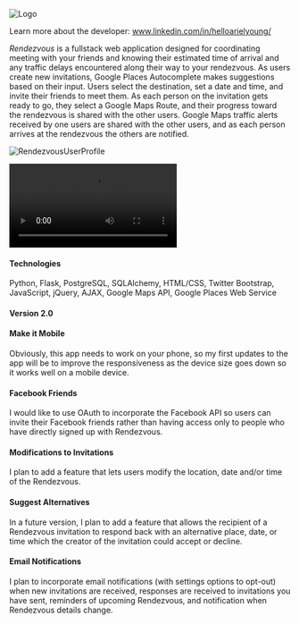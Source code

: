 ![Logo](https://github.com/helloarielyoung/rendezvous/blob/master/static/img/LOGO.JPG)

Learn more about the developer:  www.linkedin.com/in/helloarielyoung/

*Rendezvous* is a fullstack web application designed for coordinating meeting with your friends and knowing their estimated time of arrival and any traffic delays encountered along their way to your rendezvous.  As users create new invitations, Google Places Autocomplete makes suggestions based on their input.  Users select the destination, set a date and time, and invite their friends to meet them.  As each person on the invitation gets ready to go, they select a Google Maps Route, and their progress toward the rendezvous is shared with the other users.  Google Maps traffic alerts received by one users are shared with the other users, and as each person arrives at the rendezvous the others are notified.

![RendezvousUserProfile](https://github.com/helloarielyoung/rendezvous/blob/master/static/img/Rendezvous_User_Profile.png)

![RendezvousGif](https://github.com/helloarielyoung/rendezvous/blob/master/static/img/Rendezvous_gif.mp4)

#### Technologies
Python, Flask, PostgreSQL, SQLAlchemy, HTML/CSS, Twitter Bootstrap, JavaScript, jQuery,  AJAX, Google Maps API, Google Places Web Service

#### Version 2.0

#### Make it Mobile
Obviously, this app needs to work on your phone, so my first updates to the app will be to improve the responsiveness as the device size goes down so it works well on a mobile device.

#### Facebook Friends
I would like to use OAuth to incorporate the Facebook API so users can invite their Facebook friends rather than having access only to people who have directly signed up with Rendezvous.

#### Modifications to Invitations
I plan to add a feature that lets users modify the location, date and/or time of the Rendezvous.

#### Suggest Alternatives
In a future version, I plan to add a feature that allows the recipient of a Rendezvous invitation to respond back with an alternative place, date, or time which the creator of the invitation could accept or decline.

#### Email Notifications
I plan to incorporate email notifications (with settings options to opt-out) when new invitations are received, responses are received to invitations you have sent, reminders of upcoming Rendezvous, and notification when Rendezvous details change.